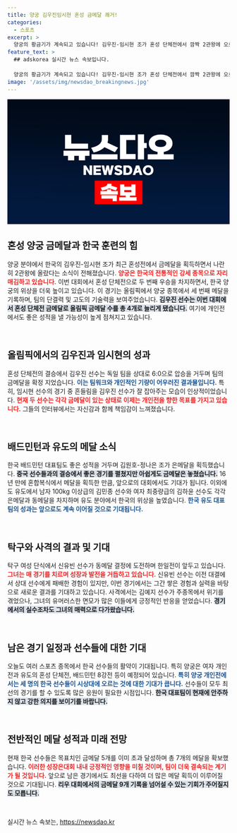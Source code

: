 ```yaml
---
title: 양궁 김우진임시현 혼성 금메달 쾌거!
categories:
  - 스포츠
excerpt: >
  양궁의 황금기가 계속되고 있습니다! 김우진-임시현 조가 혼성 단체전에서 깜짝 2관왕에 오르며 우리나라에 3번째 금메달을 안겼습니다. 오늘 개인전에서도 추가 메달을 기대해봅니다!
feature_text: >
  ## adskorea 실시간 뉴스 속보입니다.

  양궁의 황금기가 계속되고 있습니다! 김우진-임시현 조가 혼성 단체전에서 깜짝 2관왕에 오르며 우리나라에 3번째 금메달을 안겼습니다. 오늘 개인전에서도 추가 메달을 기대해봅니다!
image: '/assets/img/newsdao_breakingnews.jpg'
---
```


<p><img src="/assets/img/newsdao_breakingnews.jpg" alt="adskorea 속보" /></p>

<h2 data-ke-size="size26">혼성 양궁 금메달과 한국 훈련의 힘</h2>

<p data-ke-size="size16">양궁 분야에서 한국의 김우진-임시현 조가 최근 혼성전에서 금메달을 획득하면서 나란히 2관왕에 올랐다는 소식이 전해졌습니다. <b><span style="color: #ee2323;">양궁은 한국의 전통적인 강세 종목으로 자리매김하고 있습니다.</span></b> 이번 대회에서 혼성 단체전으로 두 번째 우승을 차지하면서, 한국 양궁의 위상을 더욱 높이고 있습니다. 이 경기는 올림픽에서 양궁 종목에서 세 번째 메달을 기록하며, 팀의 단결력 및 고도의 기술력을 보여주었습니다. <b><span style="background-color: #21538527;">김우진 선수는 이번 대회에서 혼성 단체전 금메달로 올림픽 금메달 수를 총 4개로 늘리게 됐습니다.</span></b> 여기에 개인전에서도 좋은 성적을 낼 가능성이 높게 점쳐지고 있습니다.</p>

<p data-ke-size="size16">&nbsp;</p>

<h2 data-ke-size="size26">올림픽에서의 김우진과 임시현의 성과</h2>

<p data-ke-size="size16">혼성 단체전의 결승에서 김우진 선수는 독일 팀을 상대로 6:0으로 압승을 거두며 팀의 금메달을 확정 지었습니다. <b><span style="color: #1a5490;">이는 팀워크와 개인적인 기량이 어우러진 결과물입니다.</span></b> 특히, 임시현 선수의 경기 중 흔들림을 김우진 선수가 잘 잡아주는 모습이 인상적이었습니다. <b><span style="color: #ee2323;">현재 두 선수는 각각 금메달이 있는 상태로 이제는 개인전을 향한 목표를 가지고 있습니다.</span></b> 그들의 인터뷰에서는 자신감과 함께 책임감이 느껴졌습니다.</p>

<p data-ke-size="size16">&nbsp;</p>

<h2 data-ke-size="size26">배드민턴과 유도의 메달 소식</h2>

<p data-ke-size="size16">한국 배드민턴 대표팀도 좋은 성적을 거두며 김원호-정나은 조가 은메달을 획득했습니다. <b><span style="background-color: #21538527;">중국 선수들과의 결승에서 좋은 경기를 펼쳤지만 아쉽게도 금메달은 놓쳤습니다.</span></b> 16년 만에 혼합복식에서 메달을 획득한 만큼, 앞으로의 대회에서도 기대가 됩니다. 이외에도 유도에서 남자 100kg 이상급의 김민종 선수와 여자 최중량급의 김하윤 선수도 각각 은메달과 동메달을 차지하며 유도 분야에서 한국의 위상을 높였습니다. <b><span style="color: #1a5490;">한국 유도 대표팀의 성과는 앞으로도 계속 이어질 것으로 기대됩니다.</span></b></p>

<p data-ke-size="size16">&nbsp;</p>

<h2 data-ke-size="size26">탁구와 사격의 결과 및 기대</h2>

<p data-ke-size="size16">탁구 여성 단식에서 신유빈 선수가 동메달 결정에 도전하며 한일전이 앞두고 있습니다. <b><span style="color: #ee2323;">그녀는 매 경기를 치르며 성장과 발전을 거듭하고 있습니다.</span></b> 신유빈 선수는 이전 대결에서 상대 선수에게 패배한 경험이 있지만, 이번 경기에서는 그간 쌓은 경험과 실력을 바탕으로 새로운 결과를 기대하고 있습니다. 사격에서는 김예지 선수가 주종목에서 위기를 겪었으나, 그녀의 유머러스한 면모가 많은 이들에게 긍정적인 반응을 얻었습니다. <b><span style="background-color: #21538527;">경기에서의 실수조차도 그녀의 매력으로 다가왔습니다.</span></b></p>

<p data-ke-size="size16">&nbsp;</p>

<h2 data-ke-size="size26">남은 경기 일정과 선수들에 대한 기대</h2>

<p data-ke-size="size16">오늘도 여러 스포츠 종목에서 한국 선수들의 활약이 기대됩니다. 특히 양궁은 여자 개인전과 유도의 혼성 단체전, 배드민턴 8강전 등이 예정되어 있습니다. <b><span style="color: #1a5490;">특히 양궁 개인전에서는 세 명의 한국 선수들이 시상대에 오르는 것에 대한 기대가 큽니다.</span></b> 선수들이 모두 최선의 경기를 할 수 있도록 많은 응원이 필요한 시점입니다. <b><span style="background-color: #21538527;">한국 대표팀이 현재에 안주하지 않고 강한 의지를 보이기를 바랍니다.</span></b></p>

<p data-ke-size="size16">&nbsp;</p>

<h2 data-ke-size="size26">전반적인 메달 성적과 미래 전망</h2>

<p data-ke-size="size16">현재 한국 선수들은 목표치인 금메달 5개를 이미 초과 달성하며 총 7개의 메달을 확보했습니다. <b><span style="color: #ee2323;">이러한 성장은대회 내내 긍정적인 영향을 미칠 것이며, 팀이 더욱 결속되는 계기가 될 것입니다.</span></b> 앞으로 남은 경기에서도 최선을 다하여 더 많은 메달 획득이 이루어질 것으로 기대됩니다. <b><span style="background-color: #21538527;">리우 대회에서의 금메달 9개 기록을 넘어설 수 있는 기회가 주어질지도 모릅니다.</span></b></p>

<p data-ke-size="size16">&nbsp;</p>
실시간 뉴스 속보는, <a href="https://newsdao.kr" rel="dofollow">https://newsdao.kr</a>


